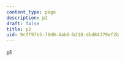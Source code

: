```yaml
---
content_type: page
description: p2
draft: false
title: p2
uid: 9cff97b5-70d0-4ab6-b218-dbd84378ef2b
---
```

p1